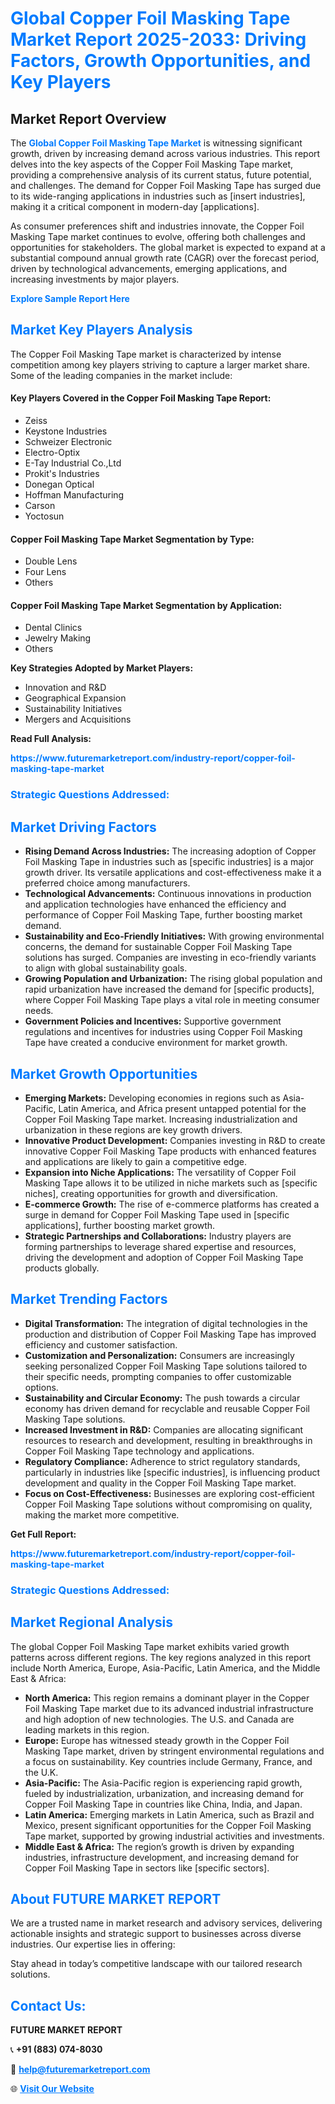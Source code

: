 <h1 style="color: #007BFF;">Global Copper Foil Masking Tape Market Report 2025-2033: Driving Factors, Growth Opportunities, and Key Players</h1>

<section id="overview">
<h2>Market Report Overview</h2>
<p>The <a href="https://www.futuremarketreport.com/industry-report/copper-foil-masking-tape-market" style="color: #007BFF; text-decoration: none;"><strong>Global Copper Foil Masking Tape Market</strong></a> is witnessing significant growth, driven by increasing demand across various industries. This report delves into the key aspects of the Copper Foil Masking Tape market, providing a comprehensive analysis of its current status, future potential, and challenges. The demand for Copper Foil Masking Tape has surged due to its wide-ranging applications in industries such as [insert industries], making it a critical component in modern-day [applications].</p>
<p>As consumer preferences shift and industries innovate, the Copper Foil Masking Tape market continues to evolve, offering both challenges and opportunities for stakeholders. The global market is expected to expand at a substantial compound annual growth rate (CAGR) over the forecast period, driven by technological advancements, emerging applications, and increasing investments by major players.</p>
</section>

<section id="overview">
<p><a href="https://www.futuremarketreport.com/request-sample/reportId=34983" style="color: #007BFF; text-decoration: none;"><strong>Explore Sample Report Here</strong></a></p>
</section>

<section id="key-players">
<h2 style="color: #007BFF;">Market Key Players Analysis</h2>
<p>The Copper Foil Masking Tape market is characterized by intense competition among key players striving to capture a larger market share. Some of the leading companies in the market include:</p>
<h4>Key Players Covered in the Copper Foil Masking Tape Report:</h4>
<ul><li>Zeiss</li><li>Keystone Industries</li><li>Schweizer Electronic</li><li>Electro-Optix</li><li>E-Tay Industrial Co.,Ltd</li><li>Prokit&#039;s Industries</li><li>Donegan Optical</li><li>Hoffman Manufacturing</li><li>Carson</li><li>Yoctosun</li></ul>
<h4>Copper Foil Masking Tape Market Segmentation by Type:</h4>
<ul><li>Double Lens</li><li>Four Lens</li><li>Others</li></ul>

<h4>Copper Foil Masking Tape Market Segmentation by Application:</h4>
<ul><li>Dental Clinics</li><li>Jewelry Making</li><li>Others</li></ul>
<p><strong>Key Strategies Adopted by Market Players:</strong></p>
<ul>
<li>Innovation and R&D</li>
<li>Geographical Expansion</li>
<li>Sustainability Initiatives</li>
<li>Mergers and Acquisitions</li>
</ul>
</section>

<section>
<p><strong>Read Full Analysis: </strong></p><a href="https://www.futuremarketreport.com/industry-report/copper-foil-masking-tape-market" style="color: #007BFF; text-decoration: none;"><strong>https://www.futuremarketreport.com/industry-report/copper-foil-masking-tape-market</strong></a>
<h3 style="color: #007BFF;">Strategic Questions Addressed:</h3>
</section>

<section id="driving-factors">
<h2 style="color: #007BFF;">Market Driving Factors</h2>
<ul>
<li><strong>Rising Demand Across Industries:</strong> The increasing adoption of Copper Foil Masking Tape in industries such as [specific industries] is a major growth driver. Its versatile applications and cost-effectiveness make it a preferred choice among manufacturers.</li>
<li><strong>Technological Advancements:</strong> Continuous innovations in production and application technologies have enhanced the efficiency and performance of Copper Foil Masking Tape, further boosting market demand.</li>
<li><strong>Sustainability and Eco-Friendly Initiatives:</strong> With growing environmental concerns, the demand for sustainable Copper Foil Masking Tape solutions has surged. Companies are investing in eco-friendly variants to align with global sustainability goals.</li>
<li><strong>Growing Population and Urbanization:</strong> The rising global population and rapid urbanization have increased the demand for [specific products], where Copper Foil Masking Tape plays a vital role in meeting consumer needs.</li>
<li><strong>Government Policies and Incentives:</strong> Supportive government regulations and incentives for industries using Copper Foil Masking Tape have created a conducive environment for market growth.</li>
</ul>
</section>

<section id="growth-opportunities">
<h2 style="color: #007BFF;">Market Growth Opportunities</h2>
<ul>
<li><strong>Emerging Markets:</strong> Developing economies in regions such as Asia-Pacific, Latin America, and Africa present untapped potential for the Copper Foil Masking Tape market. Increasing industrialization and urbanization in these regions are key growth drivers.</li>
<li><strong>Innovative Product Development:</strong> Companies investing in R&D to create innovative Copper Foil Masking Tape products with enhanced features and applications are likely to gain a competitive edge.</li>
<li><strong>Expansion into Niche Applications:</strong> The versatility of Copper Foil Masking Tape allows it to be utilized in niche markets such as [specific niches], creating opportunities for growth and diversification.</li>
<li><strong>E-commerce Growth:</strong> The rise of e-commerce platforms has created a surge in demand for Copper Foil Masking Tape used in [specific applications], further boosting market growth.</li>
<li><strong>Strategic Partnerships and Collaborations:</strong> Industry players are forming partnerships to leverage shared expertise and resources, driving the development and adoption of Copper Foil Masking Tape products globally.</li>
</ul>
</section>

<section id="trending-factors">
<h2 style="color: #007BFF;">Market Trending Factors</h2>
<ul>
<li><strong>Digital Transformation:</strong> The integration of digital technologies in the production and distribution of Copper Foil Masking Tape has improved efficiency and customer satisfaction.</li>
<li><strong>Customization and Personalization:</strong> Consumers are increasingly seeking personalized Copper Foil Masking Tape solutions tailored to their specific needs, prompting companies to offer customizable options.</li>
<li><strong>Sustainability and Circular Economy:</strong> The push towards a circular economy has driven demand for recyclable and reusable Copper Foil Masking Tape solutions.</li>
<li><strong>Increased Investment in R&D:</strong> Companies are allocating significant resources to research and development, resulting in breakthroughs in Copper Foil Masking Tape technology and applications.</li>
<li><strong>Regulatory Compliance:</strong> Adherence to strict regulatory standards, particularly in industries like [specific industries], is influencing product development and quality in the Copper Foil Masking Tape market.</li>
<li><strong>Focus on Cost-Effectiveness:</strong> Businesses are exploring cost-efficient Copper Foil Masking Tape solutions without compromising on quality, making the market more competitive.</li>
</ul>
</section>

<section>
<p><strong>Get Full Report: </strong></p><a href="https://www.futuremarketreport.com/industry-report/copper-foil-masking-tape-market" style="color: #007BFF; text-decoration: none;"><strong>https://www.futuremarketreport.com/industry-report/copper-foil-masking-tape-market</strong></a>
<h3 style="color: #007BFF;">Strategic Questions Addressed:</h3>
</section>


<section id="regional-analysis">
<h2 style="color: #007BFF;">Market Regional Analysis</h2>
<p>The global Copper Foil Masking Tape market exhibits varied growth patterns across different regions. The key regions analyzed in this report include North America, Europe, Asia-Pacific, Latin America, and the Middle East & Africa:</p>
<ul>
<li><strong>North America:</strong> This region remains a dominant player in the Copper Foil Masking Tape market due to its advanced industrial infrastructure and high adoption of new technologies. The U.S. and Canada are leading markets in this region.</li>
<li><strong>Europe:</strong> Europe has witnessed steady growth in the Copper Foil Masking Tape market, driven by stringent environmental regulations and a focus on sustainability. Key countries include Germany, France, and the U.K.</li>
<li><strong>Asia-Pacific:</strong> The Asia-Pacific region is experiencing rapid growth, fueled by industrialization, urbanization, and increasing demand for Copper Foil Masking Tape in countries like China, India, and Japan.</li>
<li><strong>Latin America:</strong> Emerging markets in Latin America, such as Brazil and Mexico, present significant opportunities for the Copper Foil Masking Tape market, supported by growing industrial activities and investments.</li>
<li><strong>Middle East & Africa:</strong> The region’s growth is driven by expanding industries, infrastructure development, and increasing demand for Copper Foil Masking Tape in sectors like [specific sectors].</li>
</ul>
</section>

<footer>
<h2 style="color: #007BFF;">About FUTURE MARKET REPORT</h2>
<p>We are a trusted name in market research and advisory services, delivering actionable insights and strategic support to businesses across diverse industries. Our expertise lies in offering:</p>

<p>Stay ahead in today’s competitive landscape with our tailored research solutions.</p>

<h2 style="color: #007BFF;">Contact Us:</h2>
<p><strong>FUTURE MARKET REPORT</strong></p>
<p>📞 <strong>+91 (883) 074-8030</strong></p>
<p>📧 <strong><a href="mailto:help@futuremarketreport.com" style="color: #007BFF;">help@futuremarketreport.com</a></strong></p>
<p>🌐 <strong><a href="https://www.futuremarketreport.com/" style="color: #007BFF;">Visit Our Website</a></strong></p>
</footer>